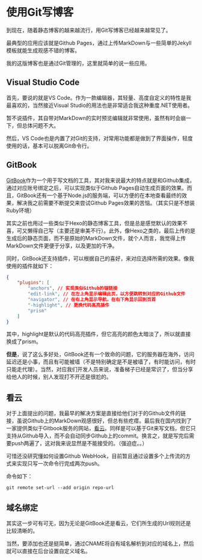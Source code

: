 # 使用Git写博客

到现在，随着静态博客的越来越流行，用Git写博客已经越来越常见了。

最典型的应用应该就是Github Pages，通过上传MarkDown与一些简单的Jekyll模板就能生成观感不错的博客。

我的这版博客也是通过Git管理的，这里就简单的说一些应用。

## Visual Studio Code

首先，要说的就是VS Code。作为一款编辑器，其轻量、高度自定义的特性是我最喜欢的，当然接近Visual Studio的用法也是非常适合我这种重度.NET使用者。

暂不说插件，其自带对MarkDown的实时预览编辑就非常使用，虽然有时会崩一下，但总体问题不大。

然后，VS Code也是内置了对Git的支持，对常用功能都是做到了界面操作，轻度使用的话，基本可以脱离Git命令行。

## GitBook

[GitBook](https://www.gitbook.com/)作为一个用于写文档的工具，其对我来说最大的特点就是和Github集成，通过对应账号绑定之后，可以实现类似于Github Pages自动生成页面的效果。而且，GitBook还有一个基于Node.js的服务端，可以方便的在本地查看最终的效果，解决我之前需要不断提交来尝试Github Pages效果的苦恼。（其实只是不想装Ruby环境）

其实之前也用过一些类似于Hexo的静态博客工具，但是总是感觉默认的效果不喜，可又懒得自己写（主要还是审美不行）。此外，像Hexo之类的，最后上传的是生成后的静态页面，而不是原始的MarkDown文件，就个人而言，我觉得上传MarkDown文件更便于分享，以及更加的干净。

同时，GitBook还支持插件，可以根据自己的喜好，来对应选择所需的效果。像我使用的插件就如下：

```json
{
    "plugins": [
        "anchors", // 实现类似Github的锚链接
        "edit-link", // 在左上角显示编辑此页，以方便跳转到对应的Github文件
        "navigator", // 在右上角显示导航，在右下角显示回到页首
        "-highlight", // 更换代码高亮插件
        "prism"
    ]
}
```

其中，highlight是默认的代码高亮插件，但它高亮的颜色太暗淡了，所以就直接换成了prism。

**但是**，说了这么多好处，GitBook还有一个致命的问题，它的服务器在海外，访问延迟还是小事，而且有可能被墙（不是特别确定是不是被墙了，有时能访问，有时只能走代理）。当然，对应我们开发人员来说，准备梯子已经是常识了，但当分享给他人的时候，别人发现打不开还是很尬的。

## 看云

对于上面提出的问题，我最早的解决方案是直接给他们对于的Github文件的链接，虽说Github上的MarkDown观感很好，但总有些疙瘩。最后我在国内找到了一家提供类似于Gitbook服务的网站，[看云](https://www.kancloud.cn/)。同样是可以基于Git来写文档，但它只支持从Github导入，而不会自动同步Github上的commit。换言之，就是写完后需要push两遍了，这对我来说显然是不能接受的。（强迫症。。）

可惜还没研究懂如何设置Github WebHook，目前暂且通过设置多个上传流的方式来实现只写一次命令行完成两次push。

命令如下：

```shell
git remote set-url --add origin repo-url
```

## 域名绑定

其实这一步可有可无，因为无论是GitBook还是看云，它们所生成的Url规则还是比较清晰的。

当然，要添加也还是挺简单，通过CNAME将自有域名解析到对应的域名上，然后就可以直接在后台设置自定义域名。